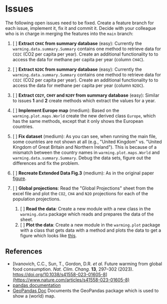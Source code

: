 # Issues

The following open issues need to be fixed. Create a feature branch for each issue,
implement it, fix it and commit it. Decide with your colleague who is in charge in
merging the features into the `main` branch:

1. [ ] **Extract `CH4C` from summary database** (easy): Currently the `warming.data.summary.Summary` contains one
    method to retrieve data for `CO2C` (CO2 per capita per year). Create an additional functionality to
    to access the data for methane per capita per year (column `CH4C`).

2. [ ] **Extract `N2OC` from summary database** (easy): Currently the `warming.data.summary.Summary` contains one
    method to retrieve data for `CO2C` (CO2 per capita per year). Create an additional functionality to
    to access the data for methane per capita per year (column `N2OC`).

3. [ ] **Extract `CO2Y`, `CH4Y` and `N20Y` from summary database** (easy): Similar to issues **1** and **2** create
    methods which extract the values for a year.

4. [ ] **Implement Europe map** (medium): Based on the `warming.plot.maps.World` create the new derived class
    `Europe`, which has the same methods, except that it only shows the European countries.

5. [ ] **Fix dataset** (medium): As you can see, when running the main file, some countries are not shown at all
    (e.g., "United Kingdom" vs. "United Kingdom of Great Britain and Northern Ireland").
    This is because of a mismatch between the country names in `warming.plot.maps.World` and
    `warming.data.summary.Summary`. Debug the data sets, figure out the differences and fix the problem.

6. [ ] **Recreate Extended Data Fig.3** (medium): As in the original paper
    [figure](https://www.nature.com/articles/s41558-023-01605-8/figures/7).

7. [ ] **Global projections**: Read the "Global Projections" sheet from the excel file and plot the
     `CO2`, `CH4` and `N2O` projections for each of the population projections.
     1. [ ] **Read the data**: Create a new module with a new class in the `warming.data` package
          which reads and prepares the data of the sheet.
     2. [ ] **Plot the data**: Create a new module in the `warming.plot` package with a class that
          gets data with a method and plots the data to get a figure which looks like
          [this](TBA).

## References

* [Ivanovich, C.C., Sun, T., Gordon, D.R. *et al.* Future warming from global food consumption.
*Nat. Clim. Chang.* **13**, 297–302 (2023).
https://doi.org/10.1038/s41558-023-01605-8](https://www.nature.com/articles/s41558-023-01605-8)
* [pandas documentation](https://pandas.pydata.org/docs/)
* [GeoPandas Doc](https://geopandas.org/en/stable/docs/user_guide/mapping.html)
  Documents the GeoPandas package which is used to show a (world) map.